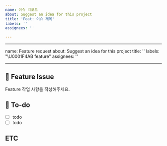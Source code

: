 ```yaml
---
name: 이슈 리포트
about: Suggest an idea for this project
title: 'Feat: 이슈 제목'
labels: ''
assignees: ''

---
```


---
name: Feature request
about: Suggest an idea for this project
title: ''
labels: "\U0001F4AB feature"
assignees: ''

---

## 📌 Feature Issue
Feature 작업 사항을 작성해주세요.

## 📝 To-do
- [ ] todo
- [ ] todo

## ETC
>
